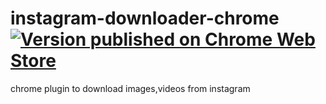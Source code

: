 # instagram-downloader-chrome [![Version published on Chrome Web Store](https://img.shields.io/chrome-web-store/v/jhbapkbempcealhabaeicidlgbmhafmk.svg)](https://chrome.google.com/webstore/detail/instagram-downloader/jhbapkbempcealhabaeicidlgbmhafmk)
chrome plugin to download images,videos from instagram 

